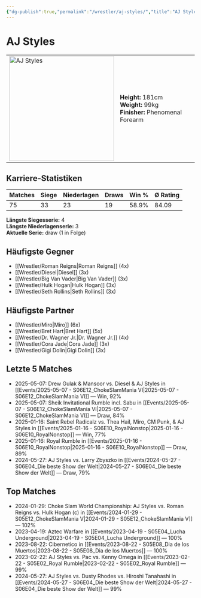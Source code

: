 ```yaml
---
{"dg-publish":true,"permalink":"/wrestler/aj-styles/","title":"AJ Styles","tags":["wrestler"],"noteIcon":""}
---
```



# AJ Styles

<table>
        <tr>
        <td><img src="https://github.com/CptSpaulding1980/choke-slam-wrestling/releases/download/images/AJ_Styles.png" width="280" alt="AJ Styles"></td>
        <td>
        <b>Height:</b> 181cm<br>
        <b>Weight:</b> 99kg<br>
        <b>Finisher:</b> Phenomenal Forearm<br>
        </td>
        </tr>
        </table>
        

## Karriere-Statistiken

| Matches | Siege | Niederlagen | Draws | Win % | Ø Rating |
|---------|-------|-------------|-------|-------|-----------|
| 75 | 33 | 23 | 19 | 58.9% | 84.09 |

**Längste Siegesserie:** 4<br>**Längste Niederlagenserie:** 3<br>**Aktuelle Serie:** draw (1 in Folge)


## Häufigste Gegner
- [[Wrestler/Roman Reigns\|Roman Reigns]] (4x)
- [[Wrestler/Diesel\|Diesel]] (3x)
- [[Wrestler/Big Van Vader\|Big Van Vader]] (3x)
- [[Wrestler/Hulk Hogan\|Hulk Hogan]] (3x)
- [[Wrestler/Seth Rollins\|Seth Rollins]] (3x)

## Häufigste Partner
- [[Wrestler/Miro\|Miro]] (6x)
- [[Wrestler/Bret Hart\|Bret Hart]] (5x)
- [[Wrestler/Dr. Wagner Jr.\|Dr. Wagner Jr.]] (4x)
- [[Wrestler/Cora Jade\|Cora Jade]] (3x)
- [[Wrestler/Gigi Dolin\|Gigi Dolin]] (3x)

## Letzte 5 Matches
- 2025-05-07: Drew Gulak & Mansoor vs. Diesel & AJ Styles in [[Events/2025-05-07 - S06E12_ChokeSlamMania VI\|2025-05-07 - S06E12_ChokeSlamMania VI]] — Win, 92%
- 2025-05-07: Sheik Invitational Rumble incl. Sabu in [[Events/2025-05-07 - S06E12_ChokeSlamMania VI\|2025-05-07 - S06E12_ChokeSlamMania VI]] — Draw, 84%
- 2025-01-16: Saint Rebel Radicalz vs. Thea Hail, Miro, CM Punk, & AJ Styles in [[Events/2025-01-16 - S06E10_RoyalNonstop\|2025-01-16 - S06E10_RoyalNonstop]] — Win, 77%
- 2025-01-16: Royal Rumble in [[Events/2025-01-16 - S06E10_RoyalNonstop\|2025-01-16 - S06E10_RoyalNonstop]] — Draw, 89%
- 2024-05-27: AJ Styles vs. Larry Zbyszko in [[Events/2024-05-27 - S06E04_Die beste Show der Welt\|2024-05-27 - S06E04_Die beste Show der Welt]] — Draw, 79%

## Top Matches
- 2024-01-29: Choke Slam World Championship: AJ Styles vs. Roman Reigns vs. Hulk Hogan (c) in [[Events/2024-01-29 - S05E12_ChokeSlamMania V\|2024-01-29 - S05E12_ChokeSlamMania V]] — 102%
- 2023-04-19: Aztec Warfare in [[Events/2023-04-19 - S05E04_Lucha Underground\|2023-04-19 - S05E04_Lucha Underground]] — 100%
- 2023-08-22: Cibernetico in [[Events/2023-08-22 - S05E08_Dia de los Muertos\|2023-08-22 - S05E08_Dia de los Muertos]] — 100%
- 2023-02-22: AJ Styles vs. Pac vs. Kenny Omega in [[Events/2023-02-22 - S05E02_Royal Rumble\|2023-02-22 - S05E02_Royal Rumble]] — 99%
- 2024-05-27: AJ Styles vs. Dusty Rhodes vs. Hiroshi Tanahashi in [[Events/2024-05-27 - S06E04_Die beste Show der Welt\|2024-05-27 - S06E04_Die beste Show der Welt]] — 99%
